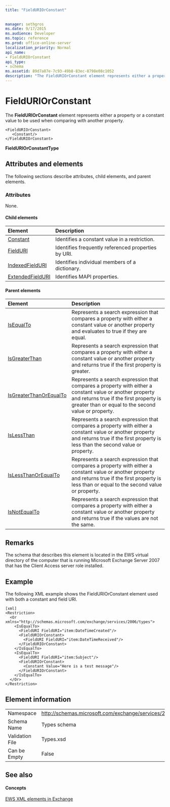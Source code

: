 ```yaml
---
title: "FieldURIOrConstant"
 
 
manager: sethgros
ms.date: 9/17/2015
ms.audience: Developer
ms.topic: reference
ms.prod: office-online-server
localization_priority: Normal
api_name:
- FieldURIOrConstant
api_type:
- schema
ms.assetid: 89d7a87e-7c93-49b8-83ec-8798e08c1052
description: "The FieldURIOrConstant element represents either a property or a constant value to be used when comparing with another property."
---
```


# FieldURIOrConstant

The **FieldURIOrConstant** element represents either a property or a constant value to be used when comparing with another property. 
  
```
<FieldURIOrConstant>
   <Constant/>
</FieldURIOrConstant>
```

 **FieldURIOrConstantType**
## Attributes and elements

The following sections describe attributes, child elements, and parent elements.
  
### Attributes

None.
  
#### Child elements

|**Element**|**Description**|
|:-----|:-----|
|[Constant](constant.md) <br/> |Identifies a constant value in a restriction.  <br/> |
|[FieldURI](fielduri.md) <br/> |Identifies frequently referenced properties by URI.  <br/> |
|[IndexedFieldURI](indexedfielduri.md) <br/> |Identifies individual members of a dictionary.  <br/> |
|[ExtendedFieldURI](extendedfielduri.md) <br/> |Identifies MAPI properties.  <br/> |
   
#### Parent elements

|**Element**|**Description**|
|:-----|:-----|
|[IsEqualTo](isequalto.md) <br/> |Represents a search expression that compares a property with either a constant value or another property and evaluates to true if they are equal.  <br/> |
|[IsGreaterThan](isgreaterthan.md) <br/> |Represents a search expression that compares a property with either a constant value or another property and returns true if the first property is greater.  <br/> |
|[IsGreaterThanOrEqualTo](isgreaterthanorequalto.md) <br/> |Represents a search expression that compares a property with either a constant value or another property and returns true if the first property is greater than or equal to the second value or property.  <br/> |
|[IsLessThan](islessthan.md) <br/> |Represents a search expression that compares a property with either a constant value or another property and returns true if the first property is less than the second value or property.  <br/> |
|[IsLessThanOrEqualTo](islessthanorequalto.md) <br/> |Represents a search expression that compares a property with either a constant value or another property and returns true if the first property is less than or equal to the second value or property.  <br/> |
|[IsNotEqualTo](isnotequalto.md) <br/> |Represents a search expression that compares a property with either a constant value or another property and returns true if the values are not the same.  <br/> |
   
## Remarks

The schema that describes this element is located in the EWS virtual directory of the computer that is running Microsoft Exchange Server 2007 that has the Client Access server role installed.
  
## Example

The following XML example shows the FieldURIOrConstant element used with both a constant and field URI.
  
```
[xml]
<Restriction>
  <Or xmlns="http://schemas.microsoft.com/exchange/services/2006/types">
    <IsEqualTo>
      <FieldURI FieldURI="item:DateTimeCreated"/>
      <FieldURIOrConstant>
        <FieldURI FieldURI="item:DateTimeReceived"/>
      </FieldURIOrConstant>
    </IsEqualTo>
    <IsEqualTo>
      <FieldURI FieldURI="item:Subject"/>
      <FieldURIOrConstant>
        <Constant Value="Here is a test message"/>
      </FieldURIOrConstant>
    </IsEqualTo>
  </Or>
</Restriction>
```

## Element information

|||
|:-----|:-----|
|Namespace  <br/> |http://schemas.microsoft.com/exchange/services/2006/types  <br/> |
|Schema Name  <br/> |Types schema  <br/> |
|Validation File  <br/> |Types.xsd  <br/> |
|Can be Empty  <br/> |False  <br/> |
   
## See also

#### Concepts

[EWS XML elements in Exchange](ews-xml-elements-in-exchange.md)

